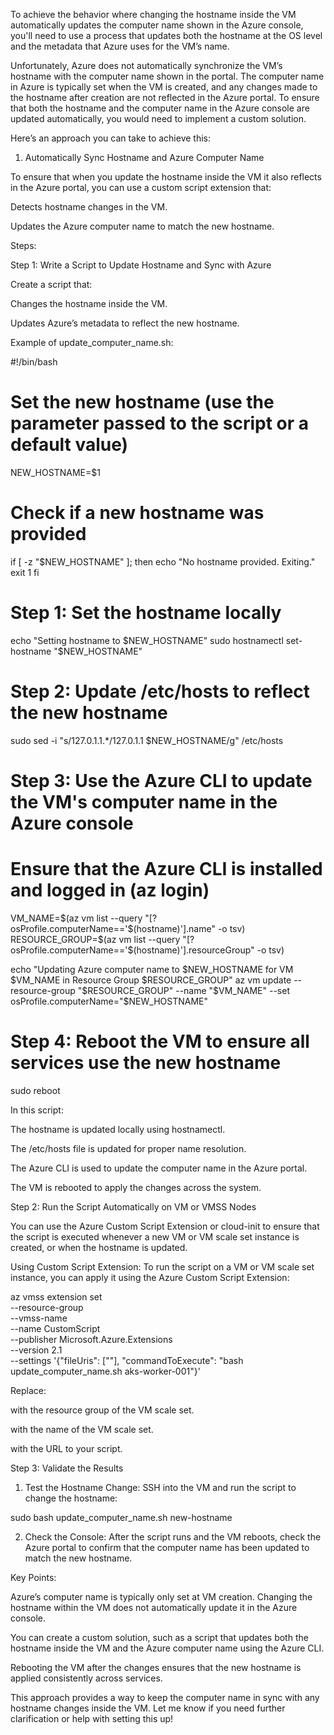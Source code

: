 To achieve the behavior where changing the hostname inside the VM automatically updates the computer name shown in the Azure console, you'll need to use a process that updates both the hostname at the OS level and the metadata that Azure uses for the VM’s name.

Unfortunately, Azure does not automatically synchronize the VM’s hostname with the computer name shown in the portal. The computer name in Azure is typically set when the VM is created, and any changes made to the hostname after creation are not reflected in the Azure portal. To ensure that both the hostname and the computer name in the Azure console are updated automatically, you would need to implement a custom solution.

Here’s an approach you can take to achieve this:

1. Automatically Sync Hostname and Azure Computer Name

To ensure that when you update the hostname inside the VM it also reflects in the Azure portal, you can use a custom script extension that:

Detects hostname changes in the VM.

Updates the Azure computer name to match the new hostname.


Steps:

Step 1: Write a Script to Update Hostname and Sync with Azure

Create a script that:

Changes the hostname inside the VM.

Updates Azure’s metadata to reflect the new hostname.


Example of update_computer_name.sh:

#!/bin/bash

# Set the new hostname (use the parameter passed to the script or a default value)
NEW_HOSTNAME=$1

# Check if a new hostname was provided
if [ -z "$NEW_HOSTNAME" ]; then
  echo "No hostname provided. Exiting."
  exit 1
fi

# Step 1: Set the hostname locally
echo "Setting hostname to $NEW_HOSTNAME"
sudo hostnamectl set-hostname "$NEW_HOSTNAME"

# Step 2: Update /etc/hosts to reflect the new hostname
sudo sed -i "s/127.0.1.1.*/127.0.1.1 $NEW_HOSTNAME/g" /etc/hosts

# Step 3: Use the Azure CLI to update the VM's computer name in the Azure console
# Ensure that the Azure CLI is installed and logged in (az login)
VM_NAME=$(az vm list --query "[?osProfile.computerName=='$(hostname)'].name" -o tsv)
RESOURCE_GROUP=$(az vm list --query "[?osProfile.computerName=='$(hostname)'].resourceGroup" -o tsv)

echo "Updating Azure computer name to $NEW_HOSTNAME for VM $VM_NAME in Resource Group $RESOURCE_GROUP"
az vm update --resource-group "$RESOURCE_GROUP" --name "$VM_NAME" --set osProfile.computerName="$NEW_HOSTNAME"

# Step 4: Reboot the VM to ensure all services use the new hostname
sudo reboot

In this script:

The hostname is updated locally using hostnamectl.

The /etc/hosts file is updated for proper name resolution.

The Azure CLI is used to update the computer name in the Azure portal.

The VM is rebooted to apply the changes across the system.


Step 2: Run the Script Automatically on VM or VMSS Nodes

You can use the Azure Custom Script Extension or cloud-init to ensure that the script is executed whenever a new VM or VM scale set instance is created, or when the hostname is updated.

Using Custom Script Extension: To run the script on a VM or VM scale set instance, you can apply it using the Azure Custom Script Extension:

az vmss extension set \
  --resource-group <node-resource-group> \
  --vmss-name <vmss-name> \
  --name CustomScript \
  --publisher Microsoft.Azure.Extensions \
  --version 2.1 \
  --settings '{"fileUris": ["<script-url>"], "commandToExecute": "bash update_computer_name.sh aks-worker-001"}'

Replace:

<node-resource-group> with the resource group of the VM scale set.

<vmss-name> with the name of the VM scale set.

<script-url> with the URL to your script.


Step 3: Validate the Results

1. Test the Hostname Change: SSH into the VM and run the script to change the hostname:

sudo bash update_computer_name.sh new-hostname


2. Check the Console: After the script runs and the VM reboots, check the Azure portal to confirm that the computer name has been updated to match the new hostname.



Key Points:

Azure’s computer name is typically only set at VM creation. Changing the hostname within the VM does not automatically update it in the Azure console.

You can create a custom solution, such as a script that updates both the hostname inside the VM and the Azure computer name using the Azure CLI.

Rebooting the VM after the changes ensures that the new hostname is applied consistently across services.


This approach provides a way to keep the computer name in sync with any hostname changes inside the VM. Let me know if you need further clarification or help with setting this up!

